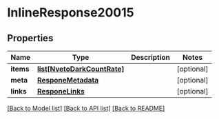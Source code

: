 # InlineResponse20015

## Properties
Name | Type | Description | Notes
------------ | ------------- | ------------- | -------------
**items** | [**list[NvetoDarkCountRate]**](NvetoDarkCountRate.md) |  | [optional] 
**meta** | [**ResponeMetadata**](ResponeMetadata.md) |  | [optional] 
**links** | [**ResponeLinks**](ResponeLinks.md) |  | [optional] 

[[Back to Model list]](../README.md#documentation-for-models) [[Back to API list]](../README.md#documentation-for-api-endpoints) [[Back to README]](../README.md)


